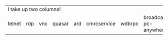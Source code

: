 <table>
  <tr><td colspan="5">I take up two columns!</td></tr>
  <tr>
    <td>telnet</td>
    <td>rdp</td>
    <td>vnc</td>
    <td>quasar</td>
    <td>ard</td>
    <td>cmrcservice</td>
    <td>wdbrpc</td>
    <td>broadcast-pc-anywhere</td>
    <td>splashtop</td>
    <td>iscsi</td>
    <td>damewaremr</td>
    <td>ipmi-advertiserd</td>
    <td>xdmcp</td>
    <td>ilo-console</td>
    <td>darkcomet</td>
    <td>netsupport</td>
    <td>ipmi-usb</td>
    <td>AndroMouse</td>
    <td>drac-console</td>
    <td>dnp3</td>
    <td>crestron-control</td>
    <td>nuuo-vnc</td>
    <td>pcanywheredata</td>
    <td>telnet-proxy</td>
    <td>nbd</td>
    <td>igel-remote</td>
    <td>netop</td>
    <td>qconn</td>
    <td>finger</td>
    <td>ilo</td>
    <td>bf2rcon</td>
    <td>g6-remote</td>
    <td>nanocore-rat</td>
    <td>remote-rac</td>
    <td>rowmote</td>
    <td>netbus</td>
    <td>ericom</td>
    <td>solproxy</td>
    <td>envisalink</td>
    <td>nrpep</td>
    <td>exec</td>
    <td>ipremote</td>
    <td>rpacd</td>
  </tr>
</table>
